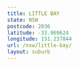 ```yaml
---
title: LITTLE BAY
state: NSW
postcode: 2036
latitude: -33.969624
longitude: 151.237844
url: /nsw/little-bay/
layout: suburb
---
```

